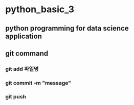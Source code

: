 # python_basic_3
## python programming for data science application

## git command
### git add 파일명
### git commit -m "message"
### git push 